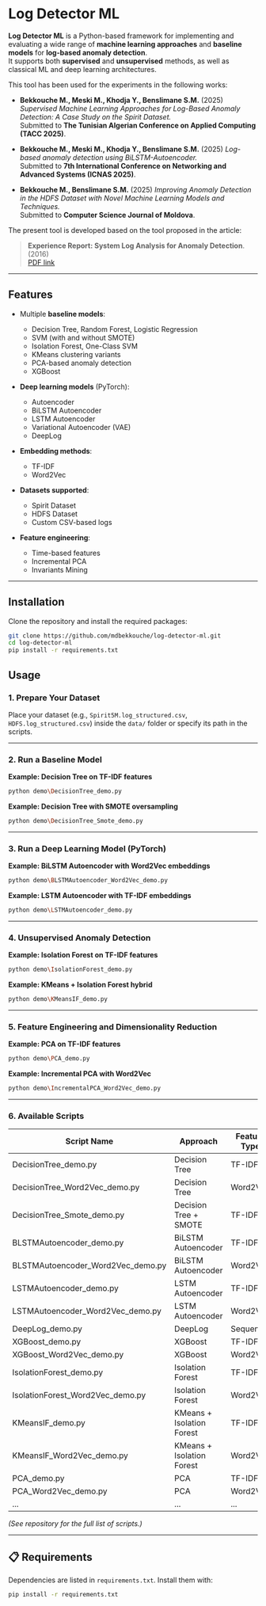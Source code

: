 # Log Detector ML

**Log Detector ML** is a Python-based framework for implementing and evaluating a wide range of **machine learning approaches** and **baseline models** for **log-based anomaly detection**.  
It supports both **supervised** and **unsupervised** methods, as well as classical ML and deep learning architectures.

This tool has been used for the experiments in the following works:

- **Bekkouche M., Meski M., Khodja Y., Benslimane S.M.** (2025) *Supervised Machine Learning Approaches for Log-Based Anomaly Detection: A Case Study on the Spirit Dataset.*  
  Submitted to **The Tunisian Algerian Conference on Applied Computing (TACC 2025)**.

- **Bekkouche M., Meski M., Khodja Y., Benslimane S.M.** (2025) *Log-based anomaly detection using BiLSTM-Autoencoder.*  
  Submitted to **7th International Conference on Networking and Advanced Systems (ICNAS 2025)**.

- **Bekkouche M., Benslimane S.M.** (2025) *Improving Anomaly Detection in the HDFS Dataset with Novel Machine Learning Models and Techniques.*  
  Submitted to **Computer Science Journal of Moldova**.

The present tool is developed based on the tool proposed in the article:  
> **Experience Report: System Log Analysis for Anomaly Detection**.(2016)  
> [PDF link](https://jiemingzhu.github.io/pub/slhe_issre2016.pdf)

---

## Features

- Multiple **baseline models**:
  - Decision Tree, Random Forest, Logistic Regression
  - SVM (with and without SMOTE)
  - Isolation Forest, One-Class SVM
  - KMeans clustering variants
  - PCA-based anomaly detection
  - XGBoost

- **Deep learning models** (PyTorch):
  - Autoencoder
  - BiLSTM Autoencoder
  - LSTM Autoencoder
  - Variational Autoencoder (VAE)
  - DeepLog

- **Embedding methods**:
  - TF-IDF
  - Word2Vec

- **Datasets supported**:
  - Spirit Dataset
  - HDFS Dataset
  - Custom CSV-based logs

- **Feature engineering**:
  - Time-based features
  - Incremental PCA
  - Invariants Mining

---

## Installation

Clone the repository and install the required packages:

```bash
git clone https://github.com/mdbekkouche/log-detector-ml.git
cd log-detector-ml
pip install -r requirements.txt
```

## Usage

### 1. Prepare Your Dataset
Place your dataset (e.g., `Spirit5M.log_structured.csv`, `HDFS.log_structured.csv`) inside the `data/` folder or specify its path in the scripts.

---

### 2. Run a Baseline Model

**Example: Decision Tree on TF-IDF features**

```bash
python demo\DecisionTree_demo.py
```

**Example: Decision Tree with SMOTE oversampling**

```bash
python demo\DecisionTree_Smote_demo.py
```

---

### 3. Run a Deep Learning Model (PyTorch)

**Example: BiLSTM Autoencoder with Word2Vec embeddings**

```bash
python demo\BLSTMAutoencoder_Word2Vec_demo.py
```

**Example: LSTM Autoencoder with TF-IDF embeddings**

```bash
python demo\LSTMAutoencoder_demo.py
```

---

### 4. Unsupervised Anomaly Detection

**Example: Isolation Forest on TF-IDF features**

```bash
python demo\IsolationForest_demo.py
```

**Example: KMeans + Isolation Forest hybrid**

```bash
python demo\KMeansIF_demo.py
```

---

### 5. Feature Engineering and Dimensionality Reduction

**Example: PCA on TF-IDF features**

```bash
python demo\PCA_demo.py
```

**Example: Incremental PCA with Word2Vec**

```bash
python demo\IncrementalPCA_Word2Vec_demo.py
```

---

### 6. Available Scripts

| Script Name                         | Approach                  | Feature Type |
| ----------------------------------- | ------------------------- | ------------ |
| DecisionTree\_demo.py               | Decision Tree             | TF-IDF       |
| DecisionTree\_Word2Vec\_demo.py     | Decision Tree             | Word2Vec     |
| DecisionTree\_Smote\_demo.py        | Decision Tree + SMOTE     | TF-IDF       |
| BLSTMAutoencoder\_demo.py           | BiLSTM Autoencoder        | TF-IDF       |
| BLSTMAutoencoder\_Word2Vec\_demo.py | BiLSTM Autoencoder        | Word2Vec     |
| LSTMAutoencoder\_demo.py            | LSTM Autoencoder          | TF-IDF       |
| LSTMAutoencoder\_Word2Vec\_demo.py  | LSTM Autoencoder          | Word2Vec     |
| DeepLog\_demo.py                    | DeepLog                   | Sequential   |
| XGBoost\_demo.py                    | XGBoost                   | TF-IDF       |
| XGBoost\_Word2Vec\_demo.py          | XGBoost                   | Word2Vec     |
| IsolationForest\_demo.py            | Isolation Forest          | TF-IDF       |
| IsolationForest\_Word2Vec\_demo.py  | Isolation Forest          | Word2Vec     |
| KMeansIF\_demo.py                   | KMeans + Isolation Forest | TF-IDF       |
| KMeansIF\_Word2Vec\_demo.py         | KMeans + Isolation Forest | Word2Vec     |
| PCA\_demo.py                        | PCA                       | TF-IDF       |
| PCA\_Word2Vec\_demo.py              | PCA                       | Word2Vec     |
| ...                                 | ...                       | ...          |

*(See repository for the full list of scripts.)*

---

## 📋 Requirements

Dependencies are listed in `requirements.txt`. Install them with:

```bash
pip install -r requirements.txt
```

